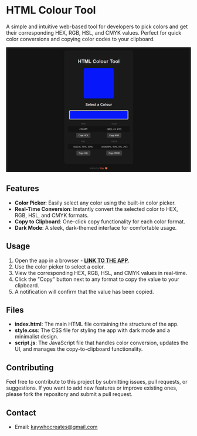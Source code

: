 # HTML Colour Tool

A simple and intuitive web-based tool for developers to pick colors and get their corresponding HEX, RGB, HSL, and CMYK values. Perfect for quick color conversions and copying color codes to your clipboard.

[![App Image](Non-App/App%20Image.png)](https://kay-who-codes.github.io/html-colour-tool)

## Features

- **Color Picker**: Easily select any color using the built-in color picker.
- **Real-Time Conversion**: Instantly convert the selected color to HEX, RGB, HSL, and CMYK formats.
- **Copy to Clipboard**: One-click copy functionality for each color format.
- **Dark Mode**: A sleek, dark-themed interface for comfortable usage.

## Usage

1. Open the app in a browser - **[LINK TO THE APP](https://kay-who-codes.github.io/html-colour-tool)**.
2. Use the color picker to select a color.
3. View the corresponding HEX, RGB, HSL, and CMYK values in real-time.
4. Click the "Copy" button next to any format to copy the value to your clipboard.
5. A notification will confirm that the value has been copied.

## Files

- **index.html**: The main HTML file containing the structure of the app.
- **style.css**: The CSS file for styling the app with dark mode and a minimalist design.
- **script.js**: The JavaScript file that handles color conversion, updates the UI, and manages the copy-to-clipboard functionality.

## Contributing

Feel free to contribute to this project by submitting issues, pull requests, or suggestions. If you want to add new features or improve existing ones, please fork the repository and submit a pull request.

## Contact

- Email: [kaywhocreates@gmail.com](mailto:kaywhocreates@gmail.com)